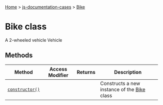 [Home](./index) &gt; [js-documentation-cases](./js-documentation-cases.md) &gt; [Bike](./js-documentation-cases.bike.md)

# Bike class

A 2-wheeled vehicle  Vehicle

## Methods

|  Method | Access Modifier | Returns | Description |
|  --- | --- | --- | --- |
|  [`constructor()`](./js-documentation-cases.bike.constructor.md) |  |  | Constructs a new instance of the [Bike](./js-documentation-cases.bike.md) class |

